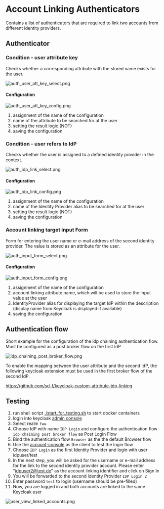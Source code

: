# Account Linking Authenticators

Contains a list of authenticators that are required to link two accounts from different identity providers.

## Authenticator

### Condition - user attribute key

Checks whether a corresponding attribute with the stored name exists for the user.

![auth_user_att_key_select.png](..%2Fdocs%2Faccount-linking%2Fauth_user_att_key_select.png)

#### Configuration

![auth_user_att_key_config.png](..%2Fdocs%2Faccount-linking%2Fauth_user_att_key_config.png)

1. assignment of the name of the configuration
2. name of the attribute to be searched for at the user
3. setting the result logic (NOT)
4. saving the configuration

### Condition - user refers to IdP

Checks whether the user is assigned to a defined identity provider in the context.

![auth_idp_link_select.png](..%2Fdocs%2Faccount-linking%2Fauth_idp_link_select.png)

#### Configuration

![auth_idp_link_config.png](..%2Fdocs%2Faccount-linking%2Fauth_idp_link_config.png)

1. assignment of the name of the configuration
2. name of the Identity Provider alias to be searched for at the user
3. setting the result logic (NOT)
4. saving the configuration

### Account linking target input Form

Form for entering the user name or e-mail address of the second identity provider. The value is stored as an attribute for the user.

![auth_input_form_select.png](..%2Fdocs%2Faccount-linking%2Fauth_input_form_select.png)

#### Configuration

![auth_input_form_config.png](..%2Fdocs%2Faccount-linking%2Fauth_input_form_config.png)

1. assignment of the name of the configuration
2. account linking attribute name, which will be used to store the input value at the user
3. IdentityProvider alias for displaying the target IdP within the description (display name from Keycloak is displayed if available)
4. saving the configuration

## Authentication flow

Short example for the configuration of the idp chaining authentication flow. Must be configured as a post broker flow on the first IdP

![idp_chaining_post_broker_flow.png](..%2Fdocs%2Faccount-linking%2Fidp_chaining_post_broker_flow.png)

To enable the mapping between the user attribute and the second IdP, the following keycloak extension must be used in the first broker flow of the second IdP.

https://github.com/sd-f/keycloak-custom-attribute-idp-linking

## Testing

1. run shell script [./start_for_testing.sh](./../start_for_testing.sh) to start docker containers
2. login into keycloak [admin console](http://localhost:18080/auth/admin)
3. Select realm `fwu`
4. Choose IdP with name `IDP Login` and configure the authentication flow `idp chaining post broker flow` as Post Login Flow
5. Bind the authentication flow `Browser` as the the default Browser flow
6. Use the [account-console](http://localhost:18080/auth/realms/fwu/account/) as the client to test the login flow
7. Choose `IDP Login` as the first Identity Provider and login with user idpuser/test
8. In the next step, you will be asked for the username or e-mail address for the link to the second identity provider account. Please enter "idpuser2@test.de" as the account linking identifier and click on Sign In
9. You will be forwarded to the second Identity Provider `IDP Login 2`
9. Enter password `test` to login (username should be pre-filled)
10. Now, you are logged in and both accounts are linked to the same Keycloak user

![user_view_linked_accounts.png](..%2Fdocs%2Faccount-linking%2Fuser_view_linked_accounts.png)

